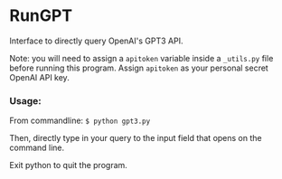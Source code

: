 # RunGPT
Interface to directly query OpenAI's GPT3 API.

Note: you will need to assign a `apitoken` variable inside a `_utils.py` file before running this program. Assign `apitoken` as your personal secret OpenAI API key.

### Usage:

From commandline:
`$ python gpt3.py`

Then, directly type in your query to the input field that opens on the command line.

Exit python to quit the program.
